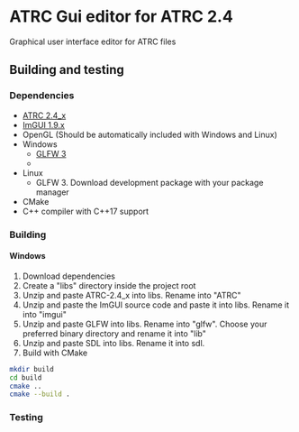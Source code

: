 # ATRC Gui editor for ATRC 2.4

Graphical user interface editor for ATRC files

## Building and testing

### Dependencies

 - [ATRC 2.4_x](https://github.com/Antonako1/ATRC/releases/)
 - [ImGUI 1.9.x](https://github.com/ocornut/imgui/releases)
 - OpenGL (Should be automatically included with Windows and Linux)
 - Windows
    - [GLFW 3](https://www.glfw.org/download)
   -
 - Linux
    - GLFW 3. Download development package with your package manager
 - CMake
 - C++ compiler with C++17 support

### Building

#### Windows

1. Download dependencies
2. Create a "libs" directory inside the project root
3. Unzip and paste ATRC-2.4_x into libs. Rename into "ATRC"
4. Unzip and paste the ImGUI source code and paste it into libs. Rename it into "imgui"
5. Unzip and paste GLFW into libs. Rename into "glfw". Choose your preferred binary directory and rename it into "lib"
6. Unzip and paste SDL into libs. Rename it into sdl.
7. Build with CMake

```bash
mkdir build
cd build
cmake ..
cmake --build .
```

### Testing